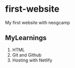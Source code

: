# first-website
My first website with neogcamp

## MyLearnings

1. HTML
2. Git and Github
3. Hosting with Netlify